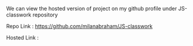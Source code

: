 We can view the hosted version of project on my github profile under JS-classwork repository 

Repo Link : https://github.com/milanabraham/JS-classwork

Hosted Link : 
